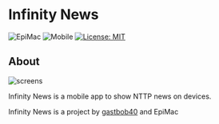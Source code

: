 # Infinity News

![EpiMac](https://img.shields.io/badge/EpiMac-project-brightgreen)
![Mobile](https://img.shields.io/badge/Language-Python-blueviolet)
[![License: MIT](https://img.shields.io/badge/License-MIT-yellow.svg)](https://opensource.org/licenses/MIT)

## About

![screens](https://cdn.discordapp.com/attachments/547168056703713300/759548966333054986/Sans_titre-2.png)

Infinity News is a mobile app to show NTTP news on devices.

Infinity News is a project by [gastbob40](https://github.com/gastbob40) and EpiMac

 

